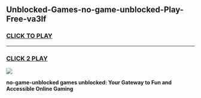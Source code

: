 
## Unblocked-Games-no-game-unblocked-Play-Free-va3lf
<h3>
<a href="https://premium76.site?title=no-game-unblocked&ref=23A">CLICK TO PLAY</a></h3>
<hr>

<h3>
<a href="https://premium76.site?title=no-game-unblocked&ref=23A">CLICK 2 PLAY</a>
  
</h3>

<a href="https://premium76.site?title=no-game-unblocked&ref=23A"><img src="https://clearcache.store/games.png"></a>


**no-game-unblocked games unblocked: Your Gateway to Fun and Accessible Online Gaming**
